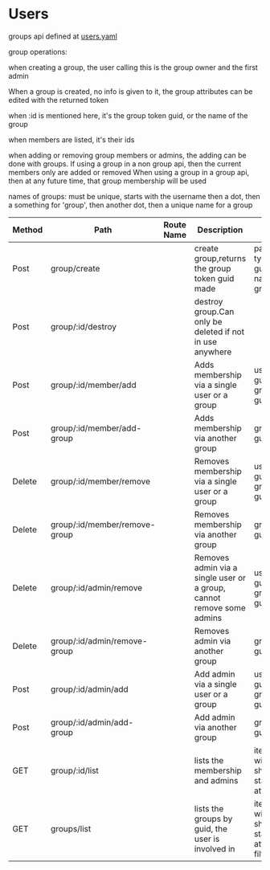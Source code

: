 # Users

groups api defined at [users.yaml](../../../api-docs/users.yaml)

group operations:

when creating a group, the user calling this is the group owner and the first admin

When a group is created, no info is given to it, the group attributes can be edited with the returned token

when :id is mentioned here, it's the group token guid, or the name of the group

when members are listed, it's their ids

when adding or removing group members or admins, the adding can be done with groups. If using a group in a non group api, then the current members only are added or removed
When using a group in a group api, then at any future time, that group membership will be used

names of groups: must be unique, starts with the username then a dot, then a something for 'group', then another dot,  then a unique name for a group

| Method | Path                          | Route Name | Description                                                           | Args                                                                            |
|--------|-------------------------------|------------|-----------------------------------------------------------------------|---------------------------------------------------------------------------------|
| Post   | group/create                  |            | create group,returns the group token guid made                        | parent token type guid,optional name of the group                               |
| Post   | group/:id/destroy             |            | destroy group.Can only be deleted if not in use anywhere              |                                                                                 |
| Post   | group/:id/member/add          |            | Adds membership via a single user or a group                          | user guid/name, or group guid/name                                              |
| Post   | group/:id/member/add-group    |            | Adds membership via another group                                     | group guid/name                                                                 |
| Delete | group/:id/member/remove       |            | Removes membership via a single user or a group                       | user guid/name, or group guid/name                                              |
| Delete | group/:id/member/remove-group |            | Removes membership via another group                                  | group guid/name                                                                 |
| Delete | group/:id/admin/remove        |            | Removes admin via a single user or a group, cannot remove some admins | user guid/name, or group guid/name                                              |
| Delete | group/:id/admin/remove-group  |            | Removes admin via another group                                       | group guid/name                                                                 |
| Post   | group/:id/admin/add           |            | Add admin via a single user or a group                                | user guid/name, or group guid/name                                              |
| Post   | group/:id/admin/add-group     |            | Add admin via another group                                           | group guid/name                                                                 |
| GET    | group/:id/list                |            | lists the membership and admins                                       | iterator,optional wide flag to show group standard attributes                   |
| GET    | groups/list                   |            | lists the groups by guid, the user is involved in                     | iterator,optional wide flag to show group standard attributes, can filter group |

